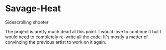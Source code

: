 # Savage-Heat
Sidescrolling shooter

The project is pretty much dead at this point.
I would love to continue it but I would need to completely re-write all the code.
It's mostly a matter of convincing the previous artist to work on it again.
